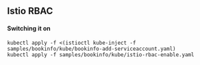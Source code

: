 ## Istio RBAC

#### Switching it on

```
kubectl apply -f <(istioctl kube-inject -f samples/bookinfo/kube/bookinfo-add-serviceaccount.yaml)
kubectl apply -f samples/bookinfo/kube/istio-rbac-enable.yaml
```


